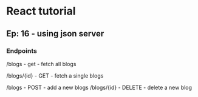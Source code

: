 # React tutorial
## Ep: 16 - using json server

### Endpoints
/blogs - get - fetch all blogs

/blogs/{id} - GET - fetch a single blogs

/blogs - POST - add a new blogs
/blogs/{id} - DELETE - delete a new blog